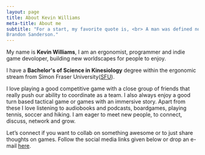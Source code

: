 ```yaml
---
layout: page
title: About Kevin Williams
meta-title: About me
subtitle: "For a start, my favorite quote is, <br> A man was defined not by his flaws, but by how he overcame them. <br>
Brandon Sanderson."
---
```


<div id="aboutme-section">

<p class="about-text">
<span class="fa fa-code about-icon"></span>
  My name is <strong>Kevin Williams</strong>, I am an ergonomist, programmer and indie game devoloper, building new worldscapes for people to enjoy.
</p>

<p class="about-text">
<span class="fa fa-graduation-cap about-icon"></span>
I have a <strong>Bachelor's of Science in Kinesiology</strong> degree within the ergonomic stream from Simon Fraser University(<a target="_blank" href="http://www.sfu.ca/">SFU</a>).
</p>

<p class="about-text">
<span class="fa fa-heart about-icon"></span>
I love playing a good competitive game with a close group of friends that really push our ability to coordinate as a team. I also always enjoy a good turn based tactical game or games with an immersive story. Apart from these I love listening to audiobooks and podcasts, boardgames, playing tennis, soccer and hiking. I am eager to meet new people, to connect, discuss, network and grow.
</p>

<p class="about-text">
<span class="fa fa-envelope about-icon"></span>
Let’s connect if you want to collab on something awesome or to just share thoughts on games. Follow the social media links given below or drop an e-mail <a target="_blank" href="mailto:fourthklw@gmail.com">here</a>.
</p>
